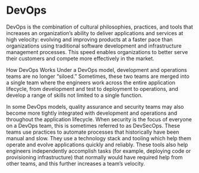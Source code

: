 # DevOps

DevOps is the combination of cultural philosophies, practices, and tools that increases an organization’s ability 
to deliver applications and services at high velocity: evolving and improving products at a faster pace than organizations 
using traditional software development and infrastructure management processes. This speed enables organizations to better 
serve their customers and compete more effectively in the market.

How DevOps Works
Under a DevOps model, development and operations teams are no longer “siloed.” Sometimes, these two teams are merged into 
a single team where the engineers work across the entire application lifecycle, from development and test to deployment to 
operations, and develop a range of skills not limited to a single function.

In some DevOps models, quality assurance and security teams may also become more tightly integrated with development and 
operations and throughout the application lifecycle. When security is the focus of everyone on a DevOps team, this is 
sometimes referred to as DevSecOps.
These teams use practices to automate processes that historically have been manual and slow. They use a technology 
stack and tooling which help them operate and evolve applications quickly and reliably. These tools also help engineers 
independently accomplish tasks (for example, deploying code or provisioning infrastructure) that normally would have 
required help from other teams, and this further increases a team’s velocity.

